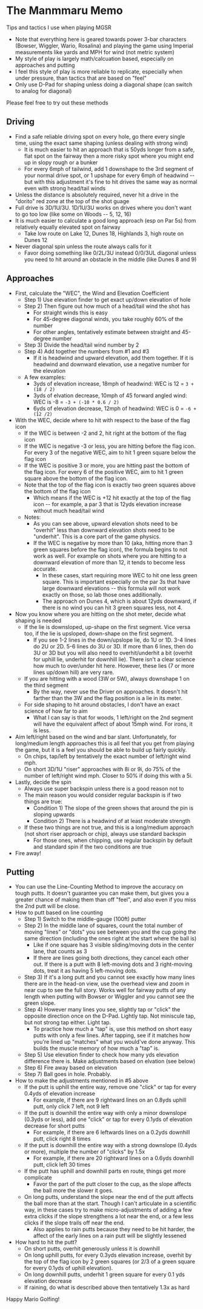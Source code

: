 # The Manmmaru Memo
Tips and tactics I use when playing MGSR
* Note that everything here is geared towards power 3-bar characters (Bowser, Wiggler, Wario, Rosalina) and playing the game using Imperial measurements like yards and MPH for wind (not metric system)
* My style of play is largely math/calcuation based, especially on approaches and putting
* I feel this style of play is more reliable to replicate, especially when under pressure, than tactics that are based on "feel"
* Only use D-Pad for shaping unless doing a diagonal shape (can switch to analog for diagonal)

Please feel free to try out these methods

## Driving
* Find a safe reliable driving spot on every hole, go there every single time, using the exact same shaping (unless dealing with strong wind)
  * It is much easier to hit an approach that is 50yds longer from a safe, flat spot on the fairway then a more risky spot where you might end up in slopy rough or a bunker
  * For every 6mph of tailwind, add 1 downshape to the 3rd segment of your normal drive spot, or 1 upshape for every 6mph of headwind -- but with this adjustment it's fine to hit drives the same way as normal even with strong head/tail winds
* Unless the distance is absolutely required, never hit a drive in the "dorito" red zone at the top of the shot guage
* Full drive is 3D/1U/3U.  1D/1U/3U works on drives where you don't want to go too low (like some on Woods -- 5, 12, 16)
* It is much easier to calculate a good long approach (esp on Par 5s) from relatively equally elevated spot on fairway
  * Take low route on Lake 12, Dunes 18, Highlands 3, high route on Dunes 12
* Never diagonal spin unless the route always calls for it
  * Favor doing something like 0/2L/3U instead 0/0/3UL diagonal unless you need to hit around an obstacle in the middle (like Dunes 8 and 9)

## Approaches
* First, calculate the "WEC", the Wind and Elevation Coefficient
  * Step 1) Use elevation finder to get exact up/down elevation of hole
  * Step 2) Then figure out how much of a head/tail wind the shot has
    * For straight winds this is easy
    * For 45-degree diagonal winds, you take roughly 60% of the number
    * For other angles, tentatively estimate between straight and 45-degree number
  * Step 3) Divide the head/tail wind number by 2
  * Step 4) Add together the numbers from #1 and #3
    * If it is headwind and upward elevation, add them together.  If it is headwind and downward elevation, use a negative number for the elevation
  * A few examples:
    * 3yds of elevation increase, 18mph of headwind: WEC is 12 = `3 + (18 / 2)`
    * 3yds of elvation decrease, 10mph of 45 forward angled wind: WEC is -8 = `-3 + (-10 * 0.6 / 2)`
    * 6yds of elevation decrease, 12mph of headwind: WEC is 0 = `-6 + (12 /2)`
* With the WEC, decide where to hit with respect to the base of the flag icon
  * If the WEC is between -2 and 2, hit right at the bottom of the flag icon
  * If the WEC is negative -3 or less, you are hitting before the flag icon.  For every 3 of the negative WEC, aim to hit 1 green square below the flag icon
  * If the WEC is positive 3 or more, you are hitting past the bottom of the flag icon.  For every 6 of the positive WEC, aim to hit 1 green square above the bottom of the flag icon.
  * Note that the top of the flag icon is exactly two green squares above the bottom of the flag icon
    * Which means if the WEC is +12 hit exactly at the top of the flag icon -- for example, a par 3 that is 12yds elevation increase without much head/tail wind
  * Notes:
    * As you can see above, upward elevation shots need to be "overhit" less than downward elevation shots need to be "underhit".  This is a core part of the game physics.
    * If the WEC is negative by more than 10 (aka, hitting more than 3 green squares before the flag icon), the formula begins to not work as well.  For example on shots where you are hitting to a downward elevation of more than 12, it tends to become less accurate.
      * In these cases, start requiring more WEC to hit one less green square.  This is important especially on the par 3s that have large downward elevations -- this formula will not work exactly on those, so lab those ones additionally.
      * The approach on Dunes 4, which is about 12yds downward, if there is no wind you can hit 3 green squares less, not 4.
* Now you know where you are hitting on the shot meter, decide what shaping is needed
  * If the lie is downsloped, up-shape on the first segment.  Vice versa too, if the lie is upsloped, down-shape on the first segment.
    * If you see 1-2 lines in the down/upslope lie, do 1U or 1D.  3-4 lines do 2U or 2D.  5-6 lines do 3U or 3D.  If more than 6 lines, then do 3U or 3D but you will also need to overhit/underhit a bit (overhit for uphill lie, underhit for downhill lie).  There isn't a clear science how much to over/under hit here.  However, these lies (7 or more lines up/down hill) are very rare.
  * If you are hitting with a wood (3W or 5W), always downshape 1 on the third segment
    * By the way, never use the Driver on approaches.  It doesn't hit farther than the 3W and the flag position is a lie in its meter.
  * For side shaping to hit around obstacles, I don't have an exact science of how far to aim
    * What I can say is that for woods, 1 left/right on the 2nd segment will have the equivalent affect of about 15mph wind.  For irons, it is less.
* Aim left/right based on the wind and bar slant.  Unfortunately, for long/medium length approaches this is all feel that you get from playing the game, but it is a feel you should be able to build up fairly quickly.
  * On chips, tap/left by tentatively the exact number of left/right wind mph.
  * On short 3D/1U "riser" approaches with 8i or 9i, do 75% of the number of left/right wind mph.  Closer to 50% if doing this with a 5i.
* Lastly, decide the spin
  * Always use super backspin unless there is a good reason not to
  * The main reason you would consider regular backspin is if two things are true:
    * Condition 1) The slope of the green shows that around the pin is sloping upwards
    * Condition 2) There is a headwind of at least moderate strength
  * If these two things are not true, and this is a long/medium approach (not short riser approach or chip), always use standard backspin
    * For those ones, when chipping, use regular backspin by default and standard spin if the two conditions are true
* Fire away!

## Putting
* You can use the Line-Counting Method to improve the accuracy on tough putts.  It doesn't guarantee you can make them, but gives you a greater chance of making them than off "feel", and also even if you miss the 2nd putt will be close.
* How to putt based on line counting
  * Step 1) Switch to the middle-gauge (100ft) putter
  * Step 2) In the middle lane of squares, count the total number of moving "lines" or "dots" you see between you and the cup going the same direction (including the ones right at the start where the ball is)
    * Like if one square has 3 visible sliding/moving dots in the center lane, that counts as 3
    * If there are lines going both directions, they cancel each other out.  If there is a putt with 8 left-moving dots and 3 right-moving dots, treat it as having 5 left-moving dots.
  * Step 3) If it's a long putt and you cannot see exactly how many lines there are in the head-on view, use the overhead view and zoom in near cup to see the full story.  Works well for fairway putts of any length when putting with Bowser or Wiggler and you cannot see the green slope.
  * Step 4) However many lines you see, slightly tap or "click" the opposite direction once on the D-Pad.  Lightly tap.  Not miniscule tap, but not strong tap either.  Light tap.
    * To practice how much a "tap" is, use this method on short easy putts with only a few lines.  After tapping, see if it matches how you're lined up "matches" what you would've done anyway.  This builds the muscle memory of how much a "tap" is.
  * Step 5) Use elevation finder to check how many yds elevation difference there is.  Make adjustments based on elvation (see below)
  * Step 6) Fire away based on elevation
  * Step 7) Ball goes in hole.  Probably.
* How to make the adjustments mentioned in #5 above
  * If the putt is uphill the entire way, remove one "click" or tap for every 0.4yds of elevation increase
    * For example, if there are 9 rightward lines on an 0.8yds uphill putt, only click 7 left, not 9 left
  * If the putt is downhill the entire way with only a minor downslope (0.3yds or less), add one "click" or tap for every 0.1yds of elevation decrease for short putts
    * For example, if there are 6 leftwards lines on a 0.2yds downhill putt, click right 8 times
  * If the putt is downhill the entire way with a strong downslope (0.4yds or more), multiple the number of "clicks" by 1.5x
    * For example, if there are 20 rightward lines on a 0.6yds downhill putt, click left 30 times
  * If the putt has uphill and downhill parts en route, things get more complicate
    * Favor the part of the putt closer to the cup, as the slope affects the ball more the slower it goes.
  * On long putts, understand the slope near the end of the putt affects the ball more than at the start.  Though I can't articulate in a scientific way, in these cases try to make micro-adjustments of adding a few extra clicks if the slope strengthens a lot near the end, or a few less clicks if the slope trails off near the end.
    * Also applies to rain putts because they need to be hit harder, the affect of the early lines on a rain putt will be slightly lessened
* How hard to hit the putt?
  * On short putts, overhit generously unless it is downhill
  * On long uphill putts, for every 0.3yds elevation increase, overhit by the top of the flag icon by 2 green squares (or 2/3 of a green square for every 0.1yds of uphill elevation).
  * On long downhill putts, underhit 1 green square for every 0.1 yds elevation decrease
  * If raining, do what is described above then tentatively 1.3x as hard

Happy Mario Golfing!
